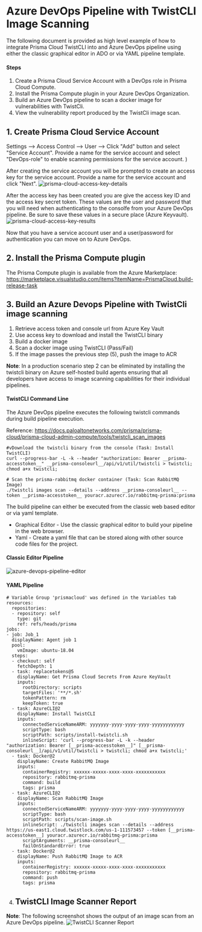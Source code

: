 # Azure DevOps Pipeline with TwistCLI Image Scanning
The following document is provided as high level example of how to integrate Prisma Cloud TwistCLI into and Azure DevOps pipeline using either the classic graphical editor in ADO or via YAML pipeline template.

#### Steps 
1. Create a Prisma Cloud Service Account with a DevOps role in Prisma Cloud Compute.
2. Install the Prisma Compute plugin in your Azure DevOps Organization.
3. Build an Azure DevOps pipeline to scan a docker image for vulnerabilities with TwistCli.
5. View the vulnerability report produced by the TwistCli image scan.

## 1. Create Prisma Cloud Service Account
Settings --> Access Control --> User --> Click "Add" button and select "Service Account". Provide a name for the service account and select "DevOps-role" to enable scanning permissions for the service account.
<a href="images/prisma-cloud-service-account-devops-role.png" width="150"></a>)

After creating the service account you will be prompted to create an access key for the service account. Provide a name for the service account and click "Next".
![prisma-cloud-access-key-details](images/prisma-cloud-access-key-details.png)

After the access key has been created you are give the access key ID and the access key secret token. These values are the user and password that you will need when authenticating to the consolfe from your Azure DevOps pipeline. Be sure to save these values in a secure place (Azure Keyvault).
![prisma-cloud-access-key-results](images/prisma-cloud-access-key-results.png)

Now that you have a service account user and a user/password for authentication you can move on to Azure DevOps.

## 2. Install the Prisma Compute plugin
The Prisma Compute plugin is available from the Azure Marketplace:
https://marketplace.visualstudio.com/items?itemName=PrismaCloud.build-release-task

## 3. Build an Azure Devops Pipeline with TwistCli image scanning
1. Retrieve access token and console url from Azure Key Vault
2. Use access key to download and install the TwistCLI binary
3. Build a docker image
4. Scan a docker image using TwistCLI (Pass/Fail)
5. If the image passes the previous step (5), push the image to ACR

**Note**: In a production scenario step 2 can be eliminated by installing the twistcli binary on Azure self-hosted build agents ensuring that all developers have access to image scanning capabilities for their individual pipelines.

#### TwistCLI Command Line
The Azure DevOps pipeline executes the following twistcli commands during build pipeline execution.

Reference: https://docs.paloaltonetworks.com/prisma/prisma-cloud/prisma-cloud-admin-compute/tools/twistcli_scan_images

```
#vDownload the twistcli binary from the console (Task: Install TwistCLI)
curl --progress-bar -L -k --header "authorization: Bearer __prisma-accesstoken__" __prisma-consoleurl__/api/v1/util/twistcli > twistcli; chmod a+x twistcli;

# Scan the prisma-rabbitmq docker container (Task: Scan RabbitMQ Image)
./twistcli images scan --details --address __prisma-consoleurl__ --token __prisma-accesstoken__ youracr.azurecr.io/rabbitmq-prisma:prisma
```

The build pipeline can either be executed from the classic web based editor or via yaml template.
* Graphical Editor - Use the classic graphical editor to build your pipeline in the web browser.
* Yaml - Create a yaml file that can be stored along with other source code files for the project.

#### Classic Editor Pipeline
![azure-devops-pipeline-editor](azure-devops-pipeline-editor.png)

#### YAML Pipeline
```
# Variable Group 'prismacloud' was defined in the Variables tab
resources:
  repositories:
  - repository: self
    type: git
    ref: refs/heads/prisma
jobs:
- job: Job_1
  displayName: Agent job 1
  pool:
    vmImage: ubuntu-18.04
  steps:
  - checkout: self
    fetchDepth: 1
  - task: replacetokens@5
    displayName: Get Prisma Cloud Secrets From Azure KeyVault
    inputs:
      rootDirectory: scripts
      targetFiles: '**/*.sh'
      tokenPattern: rm
      keepToken: true
  - task: AzureCLI@2
    displayName: Install TwistCLI
    inputs:
      connectedServiceNameARM: yyyyyyy-yyyy-yyyy-yyyy-yyyyyyyyyyyy
      scriptType: bash
      scriptPath: scripts/install-twistcli.sh
      inlineScript: 'curl --progress-bar -L -k --header "authorization: Bearer [__prisma-accesstoken__]" [__prisma-consoleurl__]/api/v1/util/twistcli > twistcli; chmod a+x twistcli;'
  - task: Docker@2
    displayName: Create RabbitMQ Image
    inputs:
      containerRegistry: xxxxxx-xxxxx-xxxx-xxxx-xxxxxxxxxxx
      repository: rabbitmq-prisma
      command: build
      tags: prisma
  - task: AzureCLI@2
    displayName: Scan RabbitMQ Image
    inputs:
      connectedServiceNameARM: yyyyyyy-yyyy-yyyy-yyyy-yyyyyyyyyyyy
      scriptType: bash
      scriptPath: scripts/scan-image.sh
      inlineScript: ./twistcli images scan --details --address https://us-east1.cloud.twistlock.com/us-1-111573457 --token [__prisma-accesstoken__] youracr.azurecr.io/rabbitmq-prisma:prisma
      scriptArguments: __prisma-consoleurl__
      failOnStandardError: true
  - task: Docker@2
    displayName: Push RabbitMQ Image to ACR
    inputs:
      containerRegistry: xxxxxx-xxxxx-xxxx-xxxx-xxxxxxxxxxx
      repository: rabbitmq-prisma
      command: push
      tags: prisma
```
4. ## TwistCLI Image Scanner Report
**Note**: The following screenshot shows the output of an image scan from an Azure DevOps pipeline.
![TwistCLI Scanner Report](twistcli-scanner-report.png)
